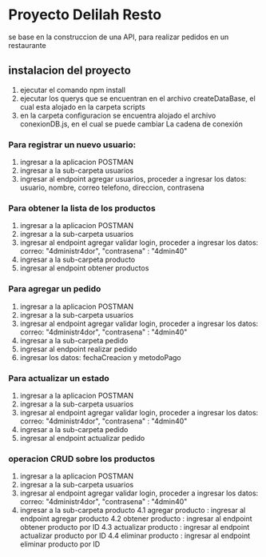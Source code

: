 # Proyecto Delilah Resto

se base en la construccion de una API, para realizar pedidos en un restaurante

## instalacion del proyecto

1. ejecutar el comando npm install
2. ejecutar los querys que se encuentran en el archivo createDataBase, el cual esta alojado en la carpeta scripts
3. en la carpeta configuracion se encuentra alojado el archivo conexionDB.js, en el cual se puede cambiar La cadena de conexión

### Para registrar un nuevo usuario:

1. ingresar a la aplicacion POSTMAN
2. ingresar a la sub-carpeta usuarios
3. ingresar al endpoint agregar usuarios, proceder a ingresar los datos: usuario, nombre, correo telefono, direccion, contrasena

### Para obtener la lista de los productos

1. ingresar a la aplicacion POSTMAN
2. ingresar a la sub-carpeta usuarios
3. ingresar al endpoint agregar validar login, proceder a ingresar los datos: correo: "4dministr4dor",
   "contrasena" : "4dmin40"
4. ingresar a la sub-carpeta producto
5. ingresar al endpoint obtener productos

### Para agregar un pedido

1. ingresar a la aplicacion POSTMAN
2. ingresar a la sub-carpeta usuarios
3. ingresar al endpoint agregar validar login, proceder a ingresar los datos: correo: "4dministr4dor",
   "contrasena" : "4dmin40"
4. ingresar a la sub-carpeta pedido
5. ingresar al endpoint realizar pedido
6. ingresar los datos: fechaCreacion y metodoPago

### Para actualizar un estado

1. ingresar a la aplicacion POSTMAN
2. ingresar a la sub-carpeta usuarios
3. ingresar al endpoint agregar validar login, proceder a ingresar los datos: correo: "4dministr4dor",
   "contrasena" : "4dmin40"
4. ingresar a la sub-carpeta pedido
5. ingresar al endpoint actualizar pedido

### operacion CRUD sobre los productos

1. ingresar a la aplicacion POSTMAN
2. ingresar a la sub-carpeta usuarios
3. ingresar al endpoint agregar validar login, proceder a ingresar los datos: correo: "4dministr4dor",
   "contrasena" : "4dmin40"
4. ingresar a la sub-carpeta producto
   4.1 agregar producto : ingresar al endpoint agregar producto
   4.2 obtener producto : ingresar al endpoint obtener producto por ID
   4.3 actualizar producto : ingresar al endpoint actualizar producto por ID
   4.4 eliminar producto : ingresar al endpoint eliminar producto por ID

<!-- falta agregar que dbe coger la repsuest json que le da cuanndo se loguea y debe engersarlso  ene el headers como authrization, falta os querys params -->
